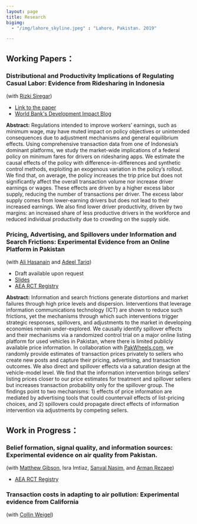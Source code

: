 ```yaml
---
layout: page
title: Research
bigimg:
  - "/img/lahore_skyline.jpeg" : "Lahore, Pakistan. 2019"

---
```


## **Working Papers：**

### Distributional and Productivity Implications of Regulating Casual Labor: Evidence from Ridesharing in Indonesia

(with [Rizki Siregar](https://rizkisiregar.org/))

  - [Link to the paper](https://drive.google.com/file/d/1zLNvgRw-OHUMBG8MdBTP_wW4EzMohn_i/view?usp=sharing)
  - [World Bank's Development Impact Blog](https://blogs.worldbank.org/impactevaluations/what-happens-when-we-directly-regulate-informal-labor-developing-economies-guest?cid=SHR_BlogSiteShare_EN_EXT)

**Abstract:**
Regulations intended to improve workers’ earnings, such as minimum wage, may have muted impact on policy objectives or unintended consequences due to adjustment mechanisms and general equilibrium effects. Using comprehensive transaction data from one of Indonesia’s dominant platforms, we study the market-wide implications of a federal policy on minimum fares for drivers on ridesharing apps. We estimate the causal effects of the policy with difference-in-differences and synthetic control methods, exploiting an exogenous variation in the policy’s rollout. We find that, on average, the policy increases the trip price but does not significantly affect the overall transaction volume nor increase driver earnings or wages. These effects are driven by a higher excess labor supply, reducing the number of transactions per driver. The excess labor supply comes from lower-earning drivers but does not lead to their increased earnings. We also find lower driver productivity, driven by two margins: an increased share of less productive drivers in the workforce and reduced individual productivity due to crowding on the supply side.

### Pricing, Advertising, and Spillovers under Information and Search Frictions: Experimental Evidence from an Online Platform in Pakistan

(with [Ali Hasanain](https://old.lums.edu.pk/lums_employee/Syed-Ali-Hasanain) and [Adeel Tariq](https://lums.edu.pk/lums_employee/2045))

  - Draft available upon request
  - [Slides](https://drive.google.com/file/d/1yr2riquEjHYTrkHKC3F7sLZqb7gz-vo3/view?usp=sharing)
  - [AEA RCT Registry](https://www.socialscienceregistry.org/trials/7537)

**Abstract:**
Information and search frictions generate distortions and market failures through high price levels and dispersion. Interventions that leverage information communications technology (ICT) are shown to reduce such frictions, yet the mechanisms through which such interventions trigger strategic responses, spillovers, and adjustments to the market in developing economies remain under-explored. We causally identify spillover effects and their mechanisms via a randomized control trial on a major online listing platform for used vehicles in Pakistan, where there is limited publicly available price information. In collaboration with [PakWheels.com](https://www.pakwheels.com/), we randomly provide estimates of transaction prices privately to sellers who create new posts and capture their pricing, advertising, and transaction outcomes. We also direct and spillover effects via a saturation design at the vehicle-model level. We find that the information intervention brings sellers' listing prices closer to our price estimates for treatment and spillover sellers but increases transaction probability only for the spillover group. The findings point to two mechanisms: 1) effects of price information are mediated by advertising tools that could countervail effects of list-pricing choices, and 2) spillovers could propagate direct effects of information intervention via adjustments by competing sellers.

## **Work in Progress：**
### Belief formation, signal quality, and information sources: Experimental evidence on air quality from Pakistan.
(with [Matthew Gibson](https://sites.google.com/a/williams.edu/gibson/home), Isra Imtiaz, [Sanval Nasim](https://snasim.github.io/), and [Arman Rezaee](https://armanrezaee.github.io/))

  - [AEA RCT Registry](https://www.socialscienceregistry.org/trials/11489)

### Transaction costs in adapting to air pollution: Experimental evidence from California
(with [Collin Weigel](http://www.collinweigel.com/))



